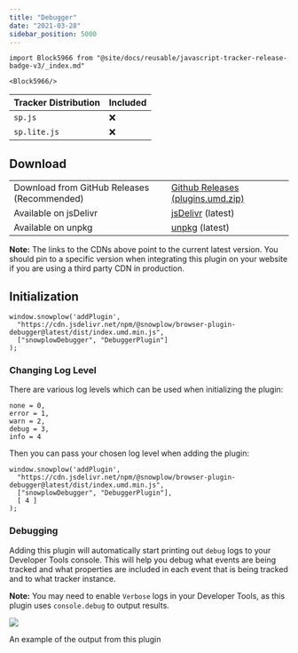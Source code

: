 ```yaml
---
title: "Debugger"
date: "2021-03-28"
sidebar_position: 5000
---
```


```mdx-code-block
import Block5966 from "@site/docs/reusable/javascript-tracker-release-badge-v3/_index.md"

<Block5966/>
```

| Tracker Distribution | Included |
| --- | --- |
| `sp.js` | ❌ |
| `sp.lite.js` | ❌ |

## Download

<table class="has-fixed-layout"><tbody><tr><td>Download from GitHub Releases (Recommended)</td><td><a href="https://github.com/snowplow/snowplow-javascript-tracker/releases" target="_blank" rel="noreferrer noopener">Github Releases (plugins.umd.zip)</a></td></tr><tr><td>Available on jsDelivr</td><td><a href="https://cdn.jsdelivr.net/npm/@snowplow/browser-plugin-debugger@latest/dist/index.umd.min.js" target="_blank" rel="noreferrer noopener">jsDelivr</a> (latest)</td></tr><tr><td>Available on unpkg</td><td><a href="https://unpkg.com/@snowplow/browser-plugin-debugger@latest/dist/index.umd.min.js" target="_blank" rel="noreferrer noopener">unpkg</a> (latest)</td></tr></tbody></table>

**Note:** The links to the CDNs above point to the current latest version. You should pin to a specific version when integrating this plugin on your website if you are using a third party CDN in production.

## Initialization

```
window.snowplow('addPlugin', 
  "https://cdn.jsdelivr.net/npm/@snowplow/browser-plugin-debugger@latest/dist/index.umd.min.js",
  ["snowplowDebugger", "DebuggerPlugin"]
);
```

### Changing Log Level

There are various log levels which can be used when initializing the plugin:

```
none = 0,
error = 1,
warn = 2,
debug = 3,
info = 4
```

Then you can pass your chosen log level when adding the plugin:

```
window.snowplow('addPlugin', 
  "https://cdn.jsdelivr.net/npm/@snowplow/browser-plugin-debugger@latest/dist/index.umd.min.js",
  ["snowplowDebugger", "DebuggerPlugin"],
  [ 4 ]
);
```

### Debugging

Adding this plugin will automatically start printing out `debug` logs to your Developer Tools console. This will help you debug what events are being tracked and what properties are included in each event that is being tracked and to what tracker instance.

**Note:** You may need to enable `Verbose` logs in your Developer Tools, as this plugin uses `console.debug` to output results.

![](https://docs.snowplowanalytics.com/wp-content/uploads/sites/2/2021/03/Screenshot-2021-03-28-at-20.08.35.png?w=1024)

An example of the output from this plugin
